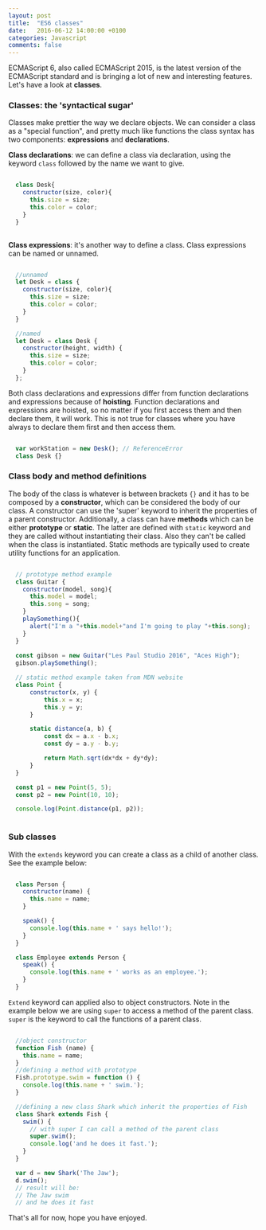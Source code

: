 ```yaml
---
layout: post
title:  "ES6 classes"
date:   2016-06-12 14:00:00 +0100
categories: Javascript
comments: false
---
```


ECMAScript 6, also called ECMAScript 2015, is the latest version of the ECMAScript standard and is bringing a lot of new and interesting features. Let's have a look at **classes**.

### Classes: the 'syntactical sugar' ###
Classes make prettier the way we declare objects. We can consider a class as a "special function", and pretty much like functions the class syntax has two components: **expressions** and **declarations**.

**Class declarations**: we can define a class via declaration, using the keyword `class` followed by the name we want to give.

```javascript

  class Desk{
    constructor(size, color){
      this.size = size;
      this.color = color;
    }
  }
  
```

**Class expressions**: it's another way to define a class. Class expressions can be named or unnamed.

```javascript

  //unnamed
  let Desk = class {
    constructor(size, color){
      this.size = size;
      this.color = color;
    }
  }

  //named
  let Desk = class Desk {
    constructor(height, width) {
      this.size = size;
      this.color = color;
    }
  };

```

Both class declarations and expressions differ from function declarations and expressions because of **hoisting**. Function declarations and expressions are hoisted, so no matter if you first access them and then declare them, it will work. This is not true for classes where you have always to declare them first and then access them.

```javascript

  var workStation = new Desk(); // ReferenceError
  class Desk {}

```

### Class body and method definitions ###
The body of the class is whatever is between brackets `{}` and it has to be composed by a **constructor**, which can be considered the body of our class. A constructor can use the 'super' keyword to inherit the properties of a parent constructor. Additionally, a class can have **methods** which can be either **prototype** or **static**. The latter are defined with `static` keyword and they are called without instantiating their class. Also they can't be called when the class is instantiated. Static methods are typically used to create utility functions for an application.

```javascript

  // prototype method example
  class Guitar {
    constructor(model, song){
      this.model = model;
      this.song = song;
    }
    playSomething(){
      alert("I'm a "+this.model+"and I'm going to play "+this.song);
    }
  }
  
  const gibson = new Guitar("Les Paul Studio 2016", "Aces High");
  gibson.playSomething();

  // static method example taken from MDN website
  class Point {
      constructor(x, y) {
          this.x = x;
          this.y = y;
      }

      static distance(a, b) {
          const dx = a.x - b.x;
          const dy = a.y - b.y;

          return Math.sqrt(dx*dx + dy*dy);
      }
  }

  const p1 = new Point(5, 5);
  const p2 = new Point(10, 10);

  console.log(Point.distance(p1, p2));
  

```

### Sub classes ###
With the `extends` keyword you can create a class as a child of another class. See the example below:

```javascript

  class Person {
    constructor(name) {
      this.name = name;
    }

    speak() {
      console.log(this.name + ' says hello!');
    }
  }

  class Employee extends Person {
    speak() {
      console.log(this.name + ' works as an employee.');
    }
  }

```

`Extend` keyword can applied also to object constructors. Note in the example below we are using `super` to access a method of the parent class. `super` is the keyword to call the functions of a parent class.

```javascript

  //object constructor
  function Fish (name) {
    this.name = name;  
  }
  //defining a method with prototype
  Fish.prototype.swim = function () {
    console.log(this.name + ' swim.');
  }

  //defining a new class Shark which inherit the properties of Fish
  class Shark extends Fish {
    swim() {
      // with super I can call a method of the parent class
      super.swim();
      console.log('and he does it fast.');
    }
  }

  var d = new Shark('The Jaw');
  d.swim();
  // result will be:
  // The Jaw swim
  // and he does it fast

```

That's all for now, hope you have enjoyed.
